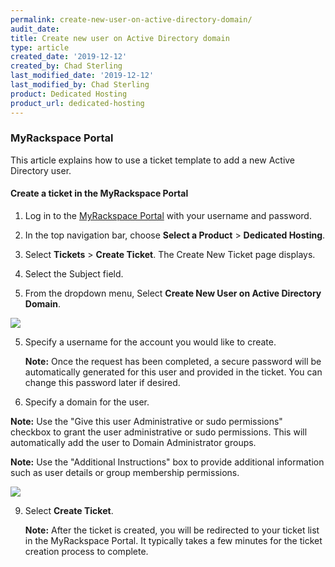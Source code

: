 ```yaml
---
permalink: create-new-user-on-active-directory-domain/
audit_date:
title: Create new user on Active Directory domain
type: article
created_date: '2019-12-12'
created_by: Chad Sterling
last_modified_date: '2019-12-12'
last_modified_by: Chad Sterling
product: Dedicated Hosting
product_url: dedicated-hosting
---
```


### MyRackspace Portal 

This article explains how to use a ticket template to add a new Active Directory user.

#### Create a ticket in the MyRackspace Portal

1. Log in to the [MyRackspace Portal](https://login.rackspace.com/login) with your username and password.

2. In the top navigation bar, choose **Select a Product** > **Dedicated Hosting**.

3. Select **Tickets** > **Create Ticket**. The Create New Ticket page displays. 

4. Select the Subject field.

5. From the dropdown menu, Select **Create New User on Active Directory Domain**. 

 <img src="{% asset_path dedicated-hosting/create-new-user-on-active-directory-domain/newuser1.png" />

5. Specify a username for the account you would like to create. 

    **Note:** Once the request has been completed, a secure password will be automatically generated for this user and provided in the ticket. You can change this password later if desired.

6. Specify a domain for the user.

**Note:** Use the "Give this user Administrative or sudo permissions" checkbox to grant the user administrative or sudo permissions. This will automatically add the user to Domain Administrator groups.

**Note:** Use the "Additional Instructions" box to provide additional information such as user details or group membership permissions.

 <img src="{% asset_path dedicated-hosting/create-new-user-on-active-directory-domain/newuser2.png %}" />

9. Select **Create Ticket**.

    **Note:** After the ticket is created, you will be redirected to your ticket list in the MyRackspace Portal. It typically takes a few minutes for the ticket creation process to complete. 